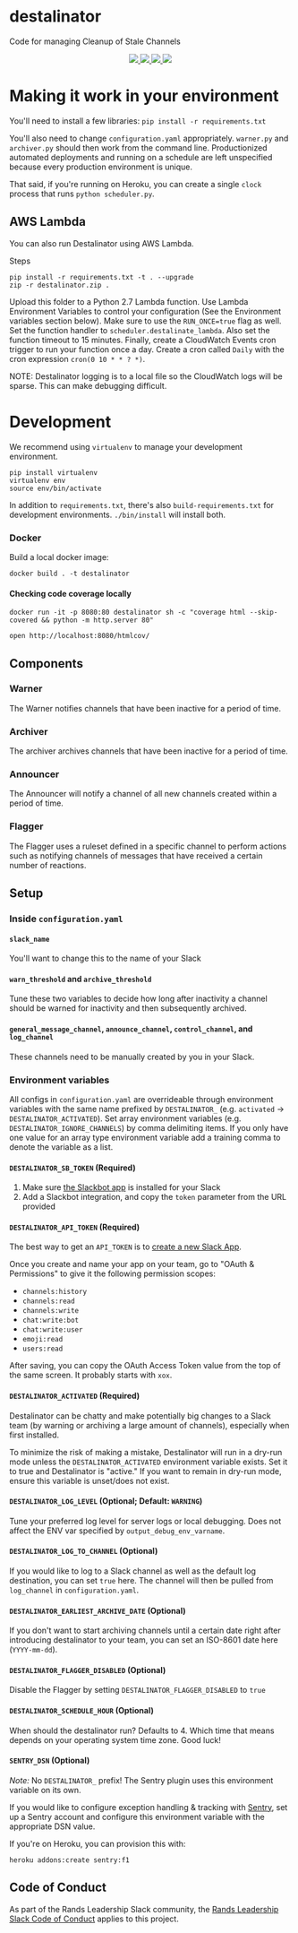 # destalinator
Code for managing Cleanup of Stale Channels

<p align="center">
    <a href="https://coveralls.io/github/randsleadershipslack/destalinator?branch=master" alt="Coverage Status">
        <img src="https://coveralls.io/repos/github/randsleadershipslack/destalinator/badge.svg?branch=master">
    </a>
    <a href="https://github.com/randsleadershipslack/destalinator/stargazers/" alt="GitHub Stargazers">
      <img src="https://img.shields.io/github/stars/randsleadershipslack/destalinator.svg?style=social&label=Star&maxAge=2592000">
    </a>
    <a href="./LICENSE" alt="apache 2.0 license">
      <img src="https://img.shields.io/badge/license-Apache%202.0-blue.svg">
    </a>
    <a href="https://github.com/randsleadershipslack/destalinator/pkgs/container/destalinator" alt="Build Packages">
      <img src="https://img.shields.io/badge/Docker%20container-destialinator%3Alatest-blue.svg">
    </a>
</p>

# Making it work in your environment
You'll need to install a few libraries: `pip install -r requirements.txt`

You'll also need to change `configuration.yaml` appropriately. `warner.py` and `archiver.py` should then work from the command line. Productionized automated deployments and running on a schedule are left unspecified because every production environment is unique.

That said, if you're running on Heroku, you can create a single `clock` process that runs `python scheduler.py`.

## AWS Lambda
You can also run Destalinator using AWS Lambda.

Steps
```
pip install -r requirements.txt -t . --upgrade
zip -r destalinator.zip .
```

Upload this folder to a Python 2.7 Lambda function. Use Lambda Environment Variables to control your configuration (See the Environment variables section below). Make sure to use the `RUN_ONCE=true` flag as well. Set the function handler to `scheduler.destalinate_lambda`. Also set the function timeout to 15 minutes. Finally, create a CloudWatch Events cron trigger to run your function once a day. Create a cron called `Daily` with the cron expression `cron(0 10 * * ? *)`.

NOTE: Destalinator logging is to a local file so the CloudWatch logs will be sparse. This can make debugging difficult.

# Development

We recommend using `virtualenv` to manage your development environment.

    pip install virtualenv
    virtualenv env
    source env/bin/activate

In addition to `requirements.txt`, there's also `build-requirements.txt` for development environments. `./bin/install` will install both.

### Docker

Build a local docker image:

    docker build . -t destalinator

#### Checking code coverage locally

    docker run -it -p 8080:80 destalinator sh -c "coverage html --skip-covered && python -m http.server 80"

    open http://localhost:8080/htmlcov/

## Components

### Warner

The Warner notifies channels that have been inactive for a period of time.

### Archiver

The archiver archives channels that have been inactive for a period of time.

### Announcer

The Announcer will notify a channel of all new channels created within a period of time.

### Flagger

The Flagger uses a ruleset defined in a specific channel to perform actions such as notifying channels of messages that have received a certain number of reactions.

## Setup

### Inside `configuration.yaml`

#### `slack_name`

You'll want to change this to the name of your Slack

#### `warn_threshold` and `archive_threshold`

Tune these two variables to decide how long after inactivity a channel should be warned for inactivity and then subsequently archived.

#### `general_message_channel`, `announce_channel`, `control_channel`, and `log_channel`

These channels need to be manually created by you in your Slack.

### Environment variables

All configs in `configuration.yaml` are overrideable through environment variables with the same name prefixed by `DESTALINATOR_` (e.g. `activated` -> `DESTALINATOR_ACTIVATED`). Set array environment variables (e.g. `DESTALINATOR_IGNORE_CHANNELS`) by comma delimiting items. If you only have one value for an array type environment variable add a training comma to denote the variable as a list.

#### `DESTALINATOR_SB_TOKEN` (Required)

1. Make sure [the Slackbot app](https://slack.com/apps/A0F81R8ET-slackbot) is installed for your Slack
2. Add a Slackbot integration, and copy the `token` parameter from the URL provided

#### `DESTALINATOR_API_TOKEN` (Required)

The best way to get an `API_TOKEN` is to [create a new Slack App](https://api.slack.com/apps/new).

Once you create and name your app on your team, go to "OAuth & Permissions" to give it the following permission scopes:

- `channels:history`
- `channels:read`
- `channels:write`
- `chat:write:bot`
- `chat:write:user`
- `emoji:read`
- `users:read`

After saving, you can copy the OAuth Access Token value from the top of the same screen. It probably starts with `xox`.

#### `DESTALINATOR_ACTIVATED` (Required)

Destalinator can be chatty and make potentially big changes to a Slack team (by warning or archiving a large amount of channels), especially when first installed.

To minimize the risk of making a mistake, Destalinator will run in a dry-run mode unless the `DESTALINATOR_ACTIVATED` environment variable exists. Set it to true and Destalinator is "active." If you want to remain in dry-run mode, ensure this variable is unset/does not exist.

#### `DESTALINATOR_LOG_LEVEL` (Optional; Default: `WARNING`)

Tune your preferred log level for server logs or local debugging. Does not affect the ENV var specified by `output_debug_env_varname`.


#### `DESTALINATOR_LOG_TO_CHANNEL` (Optional)

If you would like to log to a Slack channel as well as the default log destination, you can set `true` here. The channel
will then be pulled from `log_channel` in `configuration.yaml`.

#### `DESTALINATOR_EARLIEST_ARCHIVE_DATE` (Optional)

If you don't want to start archiving channels until a certain date right after introducing destalinator to your team,
you can set an ISO-8601 date here (`YYYY-mm-dd`).

#### `DESTALINATOR_FLAGGER_DISABLED` (Optional)

Disable the Flagger by setting `DESTALINATOR_FLAGGER_DISABLED` to `true`

#### `DESTALINATOR_SCHEDULE_HOUR` (Optional)

When should the destalinator run? Defaults to 4. Which time that means depends on your operating system time zone. Good luck!

#### `SENTRY_DSN` (Optional)

*Note:* No `DESTALINATOR_` prefix! The Sentry plugin uses this environment variable on its own.

If you would like to configure exception handling & tracking with [Sentry](https://sentry.io/), set up a Sentry account
and configure this environment variable with the appropriate DSN value.

If you're on Heroku, you can provision this with:

    heroku addons:create sentry:f1

## Code of Conduct

As part of the Rands Leadership Slack community, the [Rands Leadership Slack Code of Conduct](https://github.com/randsleadershipslack/documents-and-resources/blob/master/code-of-conduct.md) applies to this project.
